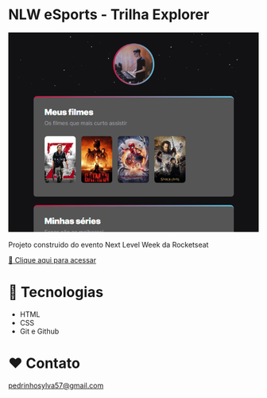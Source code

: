 # NLW eSports - Trilha Explorer

![preview](./.github/pedrinhous.github.io_Cinema_.png)

Projeto construido do evento Next Level Week da Rocketseat

[ 🔗 Clique aqui para acessar](https://pedrinhous.github.io/Cinema/)

# 🔧 Tecnologias


- HTML
- CSS
- Git e Github

# ❤ Contato

pedrinhosylva57@gmail.com